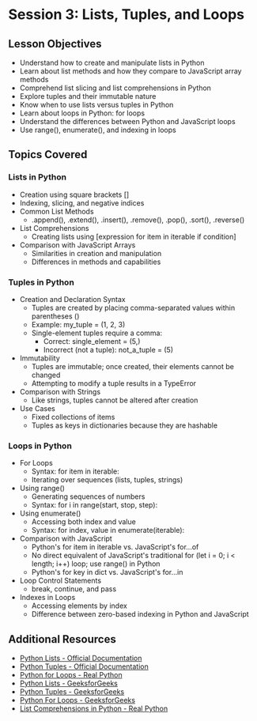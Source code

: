 # Session 3: Lists, Tuples, and Loops

## Lesson Objectives

- Understand how to create and manipulate lists in Python
- Learn about list methods and how they compare to JavaScript array methods
- Comprehend list slicing and list comprehensions in Python
- Explore tuples and their immutable nature
- Know when to use lists versus tuples in Python
- Learn about loops in Python: for loops
- Understand the differences between Python and JavaScript loops
- Use range(), enumerate(), and indexing in loops

## Topics Covered

### Lists in Python

- Creation using square brackets []
- Indexing, slicing, and negative indices
- Common List Methods
  - .append(), .extend(), .insert(), .remove(), .pop(), .sort(), .reverse()
- List Comprehensions
  - Creating lists using [expression for item in iterable if condition]
- Comparison with JavaScript Arrays
  - Similarities in creation and manipulation
  - Differences in methods and capabilities

### Tuples in Python

- Creation and Declaration Syntax
  - Tuples are created by placing comma-separated values within parentheses ()
  - Example: my_tuple = (1, 2, 3)
  - Single-element tuples require a comma:
    - Correct: single_element = (5,)
    - Incorrect (not a tuple): not_a_tuple = (5)
- Immutability
  - Tuples are immutable; once created, their elements cannot be changed
  - Attempting to modify a tuple results in a TypeError
- Comparison with Strings
  - Like strings, tuples cannot be altered after creation
- Use Cases
  - Fixed collections of items
  - Tuples as keys in dictionaries because they are hashable

### Loops in Python

- For Loops
  - Syntax: for item in iterable:
  - Iterating over sequences (lists, tuples, strings)
- Using range()
  - Generating sequences of numbers
  - Syntax: for i in range(start, stop, step):
- Using enumerate()
  - Accessing both index and value
  - Syntax: for index, value in enumerate(iterable):
- Comparison with JavaScript
  - Python's for item in iterable vs. JavaScript's for...of
  - No direct equivalent of JavaScript's traditional for (let i = 0; i < length; i++) loop; use range() in Python
  - Python's for key in dict vs. JavaScript's for...in
- Loop Control Statements
  - break, continue, and pass
- Indexes in Loops
  - Accessing elements by index
  - Difference between zero-based indexing in Python and JavaScript

## Additional Resources

- [Python Lists - Official Documentation](https://docs.python.org/3/tutorial/datastructures.html#more-on-lists)
- [Python Tuples - Official Documentation](https://docs.python.org/3/tutorial/datastructures.html#tuples-and-sequences)
- [Python for Loops - Real Python](https://realpython.com/python-for-loop/)
- [Python Lists - GeeksforGeeks](https://www.geeksforgeeks.org/python-lists/)
- [Python Tuples - GeeksforGeeks](https://www.geeksforgeeks.org/python-tuples/)
- [Python For Loops - GeeksforGeeks](https://www.geeksforgeeks.org/python-for-loops/)
- [List Comprehensions in Python - Real Python](https://realpython.com/list-comprehension-python/)
